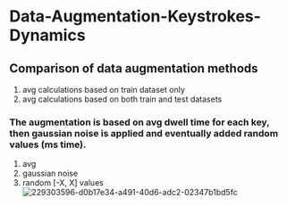 # Data-Augmentation-Keystrokes-Dynamics

## Comparison of data augmentation methods
1) avg calculations based on train dataset only
2) avg calculations based on both train and test datasets

### The augmentation is based on avg dwell time for each key, then gaussian noise is applied and eventually added random values (ms time).
1) avg
2) gaussian noise
3) random [-X, X] values
![229303596-d0b17e34-a491-40d6-adc2-02347b1bd5fc](https://user-images.githubusercontent.com/19922252/229303652-0014571f-99ac-406d-83c5-169e8eadd184.jpg)
